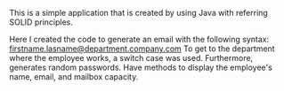 This is a simple application that is created by using Java with referring SOLID principles.

Here I created the code to generate an email with the following syntax: firstname.lasname@department.company.com To get to the department where the employee works, a switch case was used. Furthermore, generates random passwords. Have methods to display the employee's name, email, and mailbox capacity.
